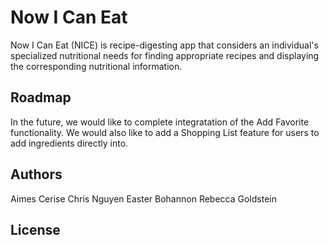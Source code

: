 # Now I Can Eat
Now I Can Eat (NICE) is recipe-digesting app that considers an individual's specialized nutritional needs for finding appropriate recipes and displaying the corresponding nutritional information.

## Roadmap
In the future, we would like to complete integratation of the Add Favorite functionality. We would also like to add a Shopping List feature for users to add ingredients directly into.

## Authors
Aimes Cerise
Chris Nguyen
Easter Bohannon
Rebecca Goldstein

## License

